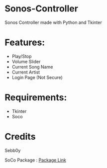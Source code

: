 # Sonos-Controller
Sonos Controller made with Python and Tkinter

# Features:
- Play/Stop
- Volume Slider
- Current Song Name
- Current Artist
- Login Page (Not Secure)

# Requirements:
- Tkinter
- Soco

# Credits
Sebb0y

SoCo Package : [Package Link](https://pypi.org/project/soco/)
